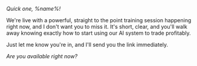 *Quick one\, %name%\!*

We\'re live with a powerful\, straight to the point training session happening right now\, and I don\'t want you to miss it\.
It\'s short\, clear\, and you\'ll walk away knowing exactly how to start using our AI system to trade profitably\.

Just let me know you\'re in, and I\'ll send you the link immediately\. 

*Are you available right now\?*
